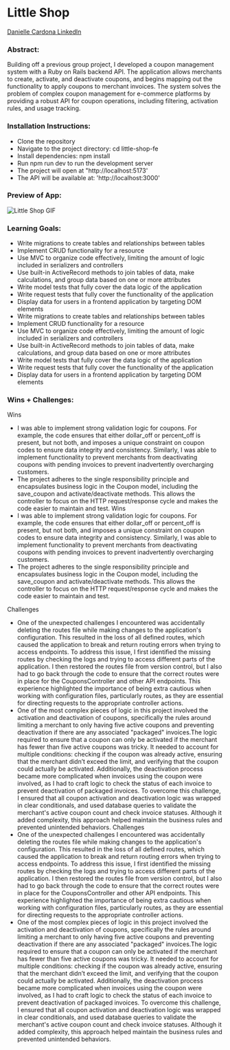 # Little Shop  

[Danielle Cardona LinkedIn](https://github.com/dcardona23/little-shop-fe-final-starter)

### Abstract:
Building off a previous group project, I developed a coupon management system with a Ruby on Rails backend API. The application allows merchants to create, activate, and deactivate coupons, and begins mapping out the functionality to apply coupons to merchant invoices. The system solves the problem of complex coupon management for e-commerce platforms by providing a robust API for coupon operations, including filtering, activation rules, and usage tracking. 

### Installation Instructions:
- Clone the repository
- Navigate to the project directory: cd little-shop-fe
- Install dependencies: npm install
- Run npm run dev to run the development server
- The project will open at "http://localhost:5173'
- The API will be available at: 'http://localhost:3000'

### Preview of App:
![Little Shop GIF](https://videoapi-muybridge.vimeocdn.com/animated-thumbnails/image/36128a8f-23cc-4724-9866-ded27eacdb6c.gif?ClientID=sulu&Date=1731454863&Signature=11c26968097ee6175740a33801f4701a1f31309c) 

### Learning Goals:
- Write migrations to create tables and relationships between tables
- Implement CRUD functionality for a resource
- Use MVC to organize code effectively, limiting the amount of logic included in serializers and controllers
- Use built-in ActiveRecord methods to join tables of data, make calculations, and group data based on one or more attributes
- Write model tests that fully cover the data logic of the application
- Write request tests that fully cover the functionality of the application
- Display data for users in a frontend application by targeting DOM elements
- Write migrations to create tables and relationships between tables
- Implement CRUD functionality for a resource
- Use MVC to organize code effectively, limiting the amount of logic included in serializers and controllers
- Use built-in ActiveRecord methods to join tables of data, make calculations, and group data based on one or more attributes
- Write model tests that fully cover the data logic of the application
- Write request tests that fully cover the functionality of the application
- Display data for users in a frontend application by targeting DOM elements

### Wins + Challenges:
Wins
- I was able to implement strong validation logic for coupons. For example, the code ensures that either dollar_off or percent_off is present, but not both, and imposes a unique constraint on coupon codes to ensure data integrity and consistency. Similarly, I was able to implement functionality to prevent merchants from deactivating coupons with pending invoices to prevent inadvertently overcharging customers.
- The project adheres to the single responsibility principle and encapsulates business logic in the Coupon model, including the save_coupon and activate/deactivate methods. This allows the controller to focus on the HTTP request/response cycle and makes the code easier to maintain and test.
Wins
- I was able to implement strong validation logic for coupons. For example, the code ensures that either dollar_off or percent_off is present, but not both, and imposes a unique constraint on coupon codes to ensure data integrity and consistency. Similarly, I was able to implement functionality to prevent merchants from deactivating coupons with pending invoices to prevent inadvertently overcharging customers.
- The project adheres to the single responsibility principle and encapsulates business logic in the Coupon model, including the save_coupon and activate/deactivate methods. This allows the controller to focus on the HTTP request/response cycle and makes the code easier to maintain and test.

Challenges 
- One of the unexpected challenges I encountered was accidentally deleting the routes file while making changes to the application's configuration. This resulted in the loss of all defined routes, which caused the application to break and return routing errors when trying to access endpoints. To address this issue, I first identified the missing routes by checking the logs and trying to access different parts of the application. I then restored the routes file from version control, but I also had to go back through the code to ensure that the correct routes were in place for the CouponsController and other API endpoints. This experience highlighted the importance of being extra cautious when working with configuration files, particularly routes, as they are essential for directing requests to the appropriate controller actions. 
- One of the most complex pieces of logic in this project involved the activation and deactivation of coupons, specifically the rules around limiting a merchant to only having five active coupons and preventing deactivation if there are any associated "packaged" invoices.The logic required to ensure that a coupon can only be activated if the merchant has fewer than five active coupons was tricky. It needed to account for multiple conditions: checking if the coupon was already active, ensuring that the merchant didn’t exceed the limit, and verifying that the coupon could actually be activated. Additionally, the deactivation process became more complicated when invoices using the coupon were involved, as I had to craft logic to check the status of each invoice to prevent deactivation of packaged invoices. To overcome this challenge, I ensured that all coupon activation and deactivation logic was wrapped in clear conditionals, and used database queries to validate the merchant's active coupon count and check invoice statuses. Although it added complexity, this approach helped maintain the business rules and prevented unintended behaviors. 
Challenges 
- One of the unexpected challenges I encountered was accidentally deleting the routes file while making changes to the application's configuration. This resulted in the loss of all defined routes, which caused the application to break and return routing errors when trying to access endpoints. To address this issue, I first identified the missing routes by checking the logs and trying to access different parts of the application. I then restored the routes file from version control, but I also had to go back through the code to ensure that the correct routes were in place for the CouponsController and other API endpoints. This experience highlighted the importance of being extra cautious when working with configuration files, particularly routes, as they are essential for directing requests to the appropriate controller actions. 
- One of the most complex pieces of logic in this project involved the activation and deactivation of coupons, specifically the rules around limiting a merchant to only having five active coupons and preventing deactivation if there are any associated "packaged" invoices.The logic required to ensure that a coupon can only be activated if the merchant has fewer than five active coupons was tricky. It needed to account for multiple conditions: checking if the coupon was already active, ensuring that the merchant didn’t exceed the limit, and verifying that the coupon could actually be activated. Additionally, the deactivation process became more complicated when invoices using the coupon were involved, as I had to craft logic to check the status of each invoice to prevent deactivation of packaged invoices. To overcome this challenge, I ensured that all coupon activation and deactivation logic was wrapped in clear conditionals, and used database queries to validate the merchant's active coupon count and check invoice statuses. Although it added complexity, this approach helped maintain the business rules and prevented unintended behaviors. 
